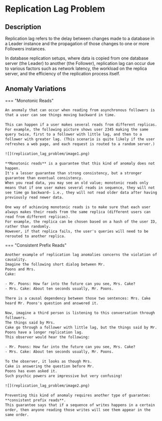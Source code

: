 # Replication Lag Problem

## Description

Replication lag refers to the delay between changes made to a database in a Leader instance and the propagation of those changes to one or more Followers instances.

In database replication setups, where data is copied from one database server (the Leader) to another (the Follower), replication lag can occur due to various factors such as network latency, the workload on the replica server, and the efficiency of the replication process itself.

## Anomaly Variations

=== "Monotonic Reads"

    An anomaly that can occur when reading from asynchronous followers is that a user can see things moving backward in time.

    This can happen if a user makes several reads from different replicas.
    For example, the following picture shows user 2345 making the same query twice, first to a follower with little lag, and then to a follower with greater lag. (This scenario is quite likely if the user refreshes a web page, and each request is routed to a random server.)

    ![](replication_lag_problem/image1.png)

    **Monotonic reads** is a guarantee that this kind of anomaly does not happen.
    It's a lesser guarantee than strong consistency, but a stronger guarantee than eventual consistency.
    When you read data, you may see an old value; monotonic reads only means that if one user makes several reads in sequence, they will not see time go backward— i.e., they will not read older data after having previously read newer data.

    One way of achieving monotonic reads is to make sure that each user always makes their reads from the same replica (different users can read from different replicas).
    For example, the replica can be chosen based on a hash of the user ID, rather than randomly.
    However, if that replica fails, the user's queries will need to be rerouted to another replica.

=== "Consistent Prefix Reads"

    Another example of replication lag anomalies concerns the violation of causality.
    Imagine the following short dialog between Mr.
    Poons and Mrs.
    Cake:

    - Mr. Poons: How far into the future can you see, Mrs. Cake?
    - Mrs. Cake: About ten seconds usually, Mr. Poons.

    There is a causal dependency between those two sentences: Mrs. Cake heard Mr. Poons's question and answered it.

    Now, imagine a third person is listening to this conversation through followers.
    The things said by Mrs.
    Cake go through a follower with little lag, but the things said by Mr.
    Poons have a longer replication lag.
    This observer would hear the following:

    - Mr. Poons: How far into the future can you see, Mrs. Cake?
    - Mrs. Cake: About ten seconds usually, Mr. Poons.

    To the observer, it looks as though Mrs.
    Cake is answering the question before Mr.
    Poons has even asked it.
    Such psychic powers are impressive but very confusing!

    ![](replication_lag_problem/image2.png)

    Preventing this kind of anomaly requires another type of guarantee: **consistent prefix reads**.
    This guarantee says that if a sequence of writes happens in a certain order, then anyone reading those writes will see them appear in the same order.
